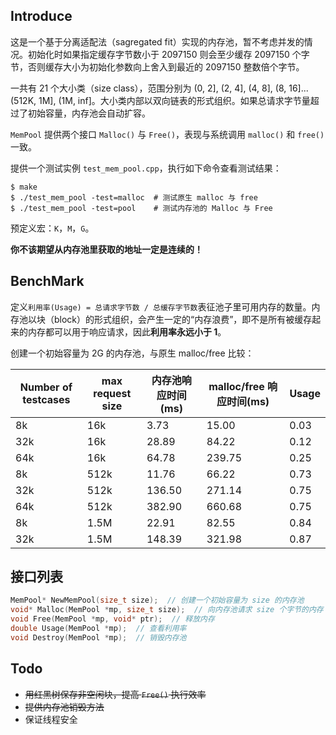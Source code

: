 ## Introduce

这是一个基于分离适配法（sagregated fit）实现的内存池，暂不考虑并发的情况。初始化时如果指定缓存字节数小于 2097150 则会至少缓存 2097150 个字节，否则缓存大小为初始化参数向上舍入到最近的 2097150 整数倍个字节。

一共有 21 个大小类（size class），范围分别为 (0, 2], (2, 4], (4, 8], (8, 16]...(512K, 1M], (1M, inf]。大小类内部以双向链表的形式组织。如果总请求字节量超过了初始容量，内存池会自动扩容。

`MemPool` 提供两个接口 `Malloc()` 与 `Free()`，表现与系统调用 `malloc()` 和 `free()` 一致。

提供一个测试实例 `test_mem_pool.cpp`，执行如下命令查看测试结果：

```shell
$ make
$ ./test_mem_pool -test=malloc  # 测试原生 malloc 与 free
$ ./test_mem_pool -test=pool    # 测试内存池的 Malloc 与 Free
```

预定义宏：`K`，`M`，`G`。

**你不该期望从内存池里获取的地址一定是连续的！**

## BenchMark

定义`利用率(Usage) = 总请求字节数 / 总缓存字节数`表征池子里可用内存的数量。内存池以块（block）的形式组织，会产生一定的“内存浪费”，即不是所有被缓存起来的内存都可以用于响应请求，因此**利用率永远小于 1**。

创建一个初始容量为 2G 的内存池，与原生 malloc/free 比较：

| Number of testcases | max request size | 内存池响应时间(ms) | malloc/free 响应时间(ms) | Usage |
|  ----  | ----  | ---- | ---- | ---- |
| 8k | 16k | 3.73 | 15.00 | 0.03 | 
| 32k | 16k | 28.89 | 84.22 | 0.12 |
| 64k | 16k | 64.78 | 239.75 | 0.25 |
| 8k | 512k | 11.76 | 66.22 | 0.73 |
| 32k | 512k | 136.50 | 271.14 | 0.75 |
| 64k | 512k | 382.90 | 660.68 | 0.75 |
| 8k | 1.5M |  22.91 | 82.55 | 0.84 |
| 32k | 1.5M | 148.39 | 321.98 | 0.87 |

## 接口列表

```c
MemPool* NewMemPool(size_t size);  // 创建一个初始容量为 size 的内存池
void* Malloc(MemPool *mp, size_t size);  // 向内存池请求 size 个字节的内存
void Free(MemPool *mp, void* ptr);  // 释放内存 
double Usage(MemPool *mp);  // 查看利用率
void Destroy(MemPool *mp);  // 销毁内存池
```

## Todo

- ~~用红黑树保存非空闲块，提高 `Free()` 执行效率~~
- ~~提供内存池销毁方法~~
- 保证线程安全


